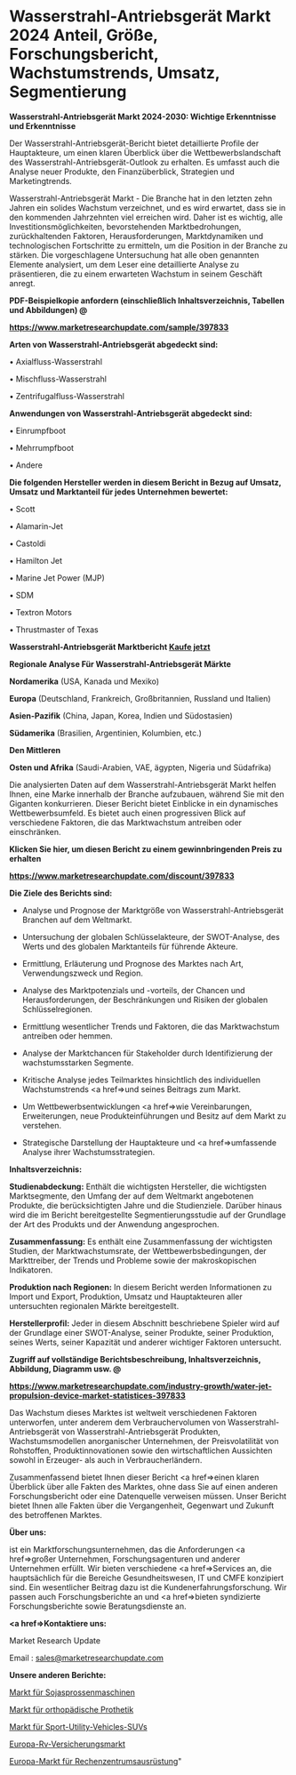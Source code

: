 # Wasserstrahl-Antriebsgerät Markt 2024 Anteil, Größe, Forschungsbericht, Wachstumstrends, Umsatz, Segmentierung

<strong>Wasserstrahl-Antriebsgerät Markt 2024-2030: Wichtige Erkenntnisse und Erkenntnisse</strong>

Der Wasserstrahl-Antriebsgerät-Bericht bietet detaillierte Profile der Hauptakteure, um einen klaren Überblick über die Wettbewerbslandschaft des Wasserstrahl-Antriebsgerät-Outlook zu erhalten. Es umfasst auch die Analyse neuer Produkte, den Finanzüberblick, Strategien und Marketingtrends.

Wasserstrahl-Antriebsgerät Markt - Die Branche hat in den letzten zehn Jahren ein solides Wachstum verzeichnet, und es wird erwartet, dass sie in den kommenden Jahrzehnten viel erreichen wird. Daher ist es wichtig, alle Investitionsmöglichkeiten, bevorstehenden Marktbedrohungen, zurückhaltenden Faktoren, Herausforderungen, Marktdynamiken und technologischen Fortschritte zu ermitteln, um die Position in der Branche zu stärken. Die vorgeschlagene Untersuchung hat alle oben genannten Elemente analysiert, um dem Leser eine detaillierte Analyse zu präsentieren, die zu einem erwarteten Wachstum in seinem Geschäft anregt.



<strong><b>PDF-Beispielkopie anfordern (einschließlich Inhaltsverzeichnis, Tabellen und Abbildungen) @ </b></strong>

<strong><a href=https://www.marketresearchupdate.com/sample/397833>

<strong>https://www.marketresearchupdate.com/sample/397833</u></a></strong></strong>



<strong>Arten von Wasserstrahl-Antriebsgerät abgedeckt sind:</strong>

• Axialfluss-Wasserstrahl

• Mischfluss-Wasserstrahl

• Zentrifugalfluss-Wasserstrahl



<strong>Anwendungen von Wasserstrahl-Antriebsgerät abgedeckt sind:</strong>

• Einrumpfboot

• Mehrrumpfboot

• Andere



<strong>Die folgenden Hersteller werden in diesem Bericht in Bezug auf Umsatz, Umsatz und Marktanteil für jedes Unternehmen bewertet:</strong>

• Scott

• Alamarin-Jet

• Castoldi

• Hamilton Jet

• Marine Jet Power (MJP)

• SDM

• Textron Motors

• Thrustmaster of Texas



<strong>Wasserstrahl-Antriebsgerät Marktbericht <a href=https://www.marketresearchupdate.com/buynow/397833>Kaufe jetzt</a></strong>



<strong>Regionale Analyse Für Wasserstrahl-Antriebsgerät Märkte</strong>



<strong>Nordamerika</strong> (USA, Kanada und Mexiko)



<strong>Europa</strong> (Deutschland, Frankreich, Großbritannien, Russland und Italien)



<strong>Asien-Pazifik</strong> (China, Japan, Korea, Indien und Südostasien)



<strong>Südamerika</strong> (Brasilien, Argentinien, Kolumbien, etc.)



<strong>Den Mittleren</strong> 

<strong>Osten und Afrika</strong> (Saudi-Arabien, VAE, ägypten, Nigeria und Südafrika)

Die analysierten Daten auf dem Wasserstrahl-Antriebsgerät Markt helfen Ihnen, eine Marke innerhalb der Branche aufzubauen, während Sie mit den Giganten konkurrieren. Dieser Bericht bietet Einblicke in ein dynamisches Wettbewerbsumfeld. Es bietet auch einen progressiven Blick auf verschiedene Faktoren, die das Marktwachstum antreiben oder einschränken.



<strong>Klicken Sie hier, um diesen Bericht zu einem gewinnbringenden Preis zu erhalten
</strong>

<strong><a href=https://www.marketresearchupdate.com/discount/397833>https://www.marketresearchupdate.com/discount/397833</b></u></strong></a>



<strong>Die Ziele des Berichts sind:</strong>

- Analyse und Prognose der Marktgröße von Wasserstrahl-Antriebsgerät Branchen auf dem Weltmarkt.

- Untersuchung der globalen Schlüsselakteure, der SWOT-Analyse, des Werts und des globalen Marktanteils für führende Akteure.

- Ermittlung, Erläuterung und Prognose des Marktes nach Art, Verwendungszweck und Region.

- Analyse des Marktpotenzials und -vorteils, der Chancen und Herausforderungen, der Beschränkungen und Risiken der globalen Schlüsselregionen.

- Ermittlung wesentlicher Trends und Faktoren, die das Marktwachstum antreiben oder hemmen.

- Analyse der Marktchancen für Stakeholder durch Identifizierung der wachstumsstarken Segmente.

- Kritische Analyse jedes Teilmarktes hinsichtlich des individuellen Wachstumstrends <a href=>und</a> seines Beitrags zum Markt.

- Um Wettbewerbsentwicklungen <a href=>wie</a> Vereinbarungen, Erweiterungen, neue Produkteinführungen und Besitz auf dem Markt zu verstehen.

- Strategische Darstellung der Hauptakteure und <a href=>umfas</a>sende Analyse ihrer Wachstumsstrategien.



<strong>Inhaltsverzeichnis:</strong>



<strong>Studienabdeckung:</strong> Enthält die wichtigsten Hersteller, die wichtigsten Marktsegmente, den Umfang der auf dem Weltmarkt angebotenen Produkte, die berücksichtigten Jahre und die Studienziele. Darüber hinaus wird die im Bericht bereitgestellte Segmentierungsstudie auf der Grundlage der Art des Produkts und der Anwendung angesprochen.



<strong>Zusammenfassung:</strong> Es enthält eine Zusammenfassung der wichtigsten Studien, der Marktwachstumsrate, der Wettbewerbsbedingungen, der Markttreiber, der Trends und Probleme sowie der makroskopischen Indikatoren.



<strong>Produktion nach Regionen:</strong> In diesem Bericht werden Informationen zu Import und Export, Produktion, Umsatz und Hauptakteuren aller untersuchten regionalen Märkte bereitgestellt.



<strong>Herstellerprofil:</strong> Jeder in diesem Abschnitt beschriebene Spieler wird auf der Grundlage einer SWOT-Analyse, seiner Produkte, seiner Produktion, seines Werts, seiner Kapazität und anderer wichtiger Faktoren untersucht.



<strong><b>Zugriff auf vollständige Berichtsbeschreibung, Inhaltsverzeichnis, Abbildung, Diagramm usw. @ </b></strong>

<strong><a href=https://www.marketresearchupdate.com/industry-growth/water-jet-propulsion-device-market-statistices-397833>https://www.marketresearchupdate.com/industry-growth/water-jet-propulsion-device-market-statistices-397833</a></strong>

Das Wachstum dieses Marktes ist weltweit verschiedenen Faktoren unterworfen, unter anderem dem Verbrauchervolumen von Wasserstrahl-Antriebsgerät von Wasserstrahl-Antriebsgerät Produkten, Wachstumsmodellen anorganischer Unternehmen, der Preisvolatilität von Rohstoffen, Produktinnovationen sowie den wirtschaftlichen Aussichten sowohl in Erzeuger- als auch in Verbraucherländern.

Zusammenfassend bietet Ihnen dieser Bericht <a href=>einen</a> klaren Überblick über alle Fakten des Marktes, ohne dass Sie auf einen anderen Forschungsbericht oder eine Datenquelle verweisen müssen. Unser Bericht bietet Ihnen alle Fakten über die Vergangenheit, Gegenwart und Zukunft des betroffenen Marktes.



<strong>Über uns:</strong>

 ist ein Marktforschungsunternehmen, das die Anforderungen <a href=>großer</a> Unternehmen, Forschungsagenturen und anderer Unternehmen erfüllt. Wir bieten verschiedene <a href=>Services</a> an, die hauptsächlich für die Bereiche Gesundheitswesen, IT und CMFE konzipiert sind. Ein wesentlicher Beitrag dazu ist die Kundenerfahrungsforschung. Wir passen auch Forschungsberichte an und <a href=>bieten</a> syndizierte Forschungsberichte sowie Beratungsdienste an.



<strong><a href=>Kontaktiere uns:</a></strong>

Market Research Update

Email : sales@marketresearchupdate.com



<strong>Unsere anderen Berichte:</strong>

<a href=https://www.linkedin.com/pulse/bean-sprout-machine-market-size-growth-set-surge>Markt für Sojasprossenmaschinen</a>

<a href=https://www.linkedin.com/pulse/orthopedic-prosthetics-market-size-share-outlook>Markt für orthopädische Prothetik</a>

<a href=https://www.linkedin.com/pulse/sport-utility-vehicles-suvs-market-analysis>Markt für Sport-Utility-Vehicles-SUVs</a>

<a href=https://www.linkedin.com/pulse/europe-rv-insurancemarket-see-massive-growth>Europa-Rv-Versicherungsmarkt</a>

<a href=https://www.linkedin.com/pulse/europe-data-center-equipment-market-2023-2030-coverage>Europa-Markt für Rechenzentrumsausrüstung</a>"
